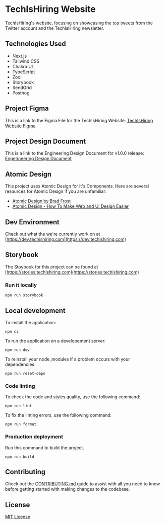 # TechIsHiring Website

TechIsHiring's website, focusing on showcasing the top tweets from the Twitter account and the TechIsHiring newsletter.

## Technologies Used

- Next.js
- Tailwind CSS
- Chakra UI
- TypeScript
- Zod
- Storybook
- SendGrid
- Posthog

## Project Figma

This is a link to the Figma File for the TechIsHiring Website: [TechIsHiring Website Figma](https://www.figma.com/file/AHf38Z5LQ4v1YBIgJv0tsM/TechIsHiring?t=ItybLH9XnPZ96T8A-6)

## Project Design Document

This is a link to the Engineering Design Document for v1.0.0 release: [Engerineering Design Document](https://drive.google.com/file/d/15jYKdhq1NcL4rHJIvBxoLUuNlYRqOhMr/view?usp=sharing)

## Atomic Design

This project uses Atomic Design for it's Components. Here are several resources for Atomic Design if you are unfamiliar:

- [Atomic Design by Brad Frost](https://bradfrost.com/blog/post/atomic-web-design/)
- [Atomic Design - How To Make Web and UI Design Easier](https://www.youtube.com/watch?v=W3A33dmp17E)

## Dev Environment

Check out what the we're currently work on at [https://dev.techishiring.com](https://dev.techishiring.com)

## Storybook

The Stoybook for this project can be found at [https://stories.techishiring.com](https://stories.techishiring.com)

### Run it locally

```shell
npm run storybook
```

## Local development

To install the application:

```shell
npm ci
```

To run the application on a developement server:

```shell
npm run dev
```

To reinstall your node_modules if a problem occurs with your dependencies:

```shell
npm run reset-deps
```

### Code linting

To check the code and styles quality, use the following command:

```shell
npm run lint
```

To fix the linting errors, use the following command:

```shell
npm run format
```

### Production deployment

Run this command to build the project.

```shell
npm run build
```

## Contributing

Check out the [CONTRIBUTING.md](CONTRIBUTING.md) guide to assist with all you need to know before getting started with making changes to the codebase.

## License

[MIT License](LICENSE)
